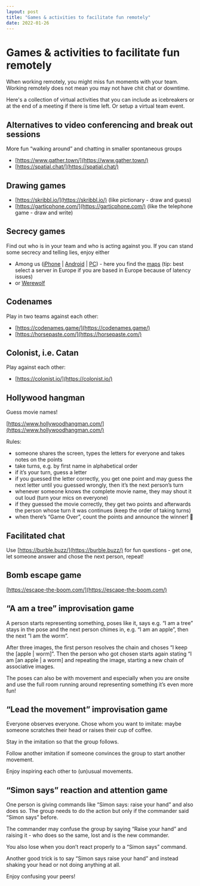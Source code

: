 ```yaml
---
layout: post
title: "Games & activities to facilitate fun remotely"
date: 2022-01-26
---
```


# Games & activities to facilitate fun remotely
When working remotely, you might miss fun moments with your team. Working remotely does not mean you may not have chit chat or downtime.

Here's a collection of virtual activities that you can include as icebreakers or at the end of a meeting if there is time left. Or setup a virtual team event.

## Alternatives to video conferencing and break out sessions
More fun “walking around” and chatting in smaller spontaneous groups

* [https://www.gather.town/](https://www.gather.town/)
* [https://spatial.chat/](https://spatial.chat/)

## Drawing games
* [https://skribbl.io/](https://skribbl.io/) (like pictionary - draw and guess)
* [https://garticphone.com/](https://garticphone.com/) (like the telephone game - draw and write)

## Secrecy games
Find out who is in your team and who is acting against you. If you can stand some secrecy and telling lies, enjoy either

* Among us ([iPhone](https://apps.apple.com/us/app/among-us/id1351168404) | [Android](https://play.google.com/store/apps/details?id=com.innersloth.spacemafia&hl=en&gl=US) | [PC](https://store.steampowered.com/app/945360/Among_Us/)) - here you find the [maps](https://www.pcgamesn.com/among-us/maps-layout-vents) (tip: best select a server in Europe if you are based in Europe because of latency issues)
* or [Werewolf](https://anjuansimmons.com/blog/how-to-play-werewolf-over-zoom/)

## Codenames
Play in two teams against each other:

* [https://codenames.game/](https://codenames.game/)
* [https://horsepaste.com/](https://horsepaste.com/)

## Colonist, i.e. Catan
Play against each other:

* [https://colonist.io/](https://colonist.io/)

## Hollywood hangman
Guess movie names!

[https://www.hollywoodhangman.com/](https://www.hollywoodhangman.com/)

Rules:
* someone shares the screen, types the letters for everyone and takes notes on the points
* take turns, e.g. by first name in alphabetical order
* if it’s your turn, guess a letter
* if you guessed the letter correctly, you get one point and may guess the next letter until you guessed wrongly, then it’s the next person’s turn
* whenever someone knows the complete movie name, they may shout it out loud (turn your mics on everyone)
* if they guessed the movie correctly, they get two points and afterwards the person whose turn it was continues (keep the order of taking turns)
* when there’s “Game Over”, count the points and announce the winner! 🎉

## Facilitated chat
Use [https://burble.buzz/](https://burble.buzz/) for fun questions - get one, let someone answer and chose the next person, repeat!

## Bomb escape game

[https://escape-the-boom.com/](https://escape-the-boom.com/)

## “A am a tree” improvisation game
A person starts representing something, poses like it, says e.g. “I am a tree” stays in the pose and the next person chimes in, e.g. “I am an apple”, then the next “I am the worm”.

After three images, the first person resolves the chain and choses “I keep the [apple | worm]”.
Then the person who got chosen starts again stating “I am [an apple | a worm] and repeating the image, starting a new chain of associative images.

The poses can also be with movement and especially when you are onsite and use the full room running around representing something it’s even more fun!

## “Lead the movement” improvisation game
Everyone observes everyone. Chose whom you want to imitate: maybe someone scratches their head or raises their cup of coffee. 

Stay in the imitation so that the group follows. 

Follow another imitation if someone convinces the group to start another movement. 

Enjoy inspiring each other to (un)usual movements.

## “Simon says” reaction and attention game
One person is giving commands like “Simon says: raise your hand” and also does so. The group needs to do the action but only if the commander said “Simon says” before.

The commander may confuse the group by saying “Raise your hand” and raising it - who does so the same, lost and is the new commander.

You also lose when you don’t react properly to a “Simon says” command.

Another good trick is to say “Simon says raise your hand” and instead shaking your head or not doing anything at all.

Enjoy confusing your peers!
